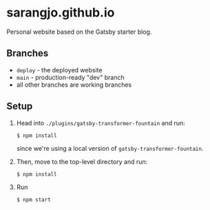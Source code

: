 # sarangjo.github.io

Personal website based on the Gatsby starter blog.

## Branches

- `deploy` - the deployed website
- `main` - production-ready "dev" branch
- all other branches are working branches

## Setup

1. Head into `./plugins/gatsby-transformer-fountain` and run:
   ```
   $ npm install
   ```
   since we're using a local version of `gatsby-transformer-fountain`.

2. Then, move to the top-level directory and run:
   ```
   $ npm install
   ```
3. Run
   ```
   $ npm start
   ```
